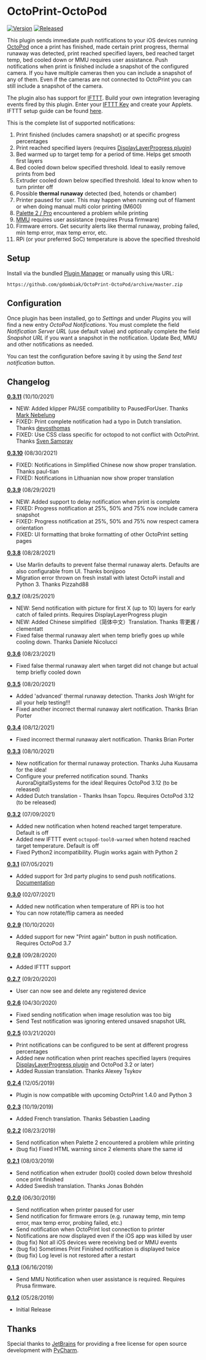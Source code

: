 # OctoPrint-OctoPod

[![Version](https://img.shields.io/badge/dynamic/json.svg?color=brightgreen&label=version&url=https://api.github.com/repos/gdombiak/OctoPrint-OctoPod/releases&query=$[0].name)]()
[![Released](https://img.shields.io/badge/dynamic/json.svg?color=brightgreen&label=released&url=https://api.github.com/repos/gdombiak/OctoPrint-OctoPod/releases&query=$[0].published_at)]()

This plugin sends immediate push notifications to your iOS devices running
[OctoPod](https://itunes.apple.com/us/app/octopod-for-octoprint/id1412557625?mt=8) once a
print has finished, made certain print progress, thermal runaway was detected, print reached specified layers,
bed reached target temp, bed cooled down or MMU requires user assistance. Push notifications when print is finished
include a snapshot of the configured camera. If you have multiple cameras then you can include
a snapshot of any of them. Even if the cameras are not connected to OctoPrint you can still
include a snapshot of the camera.

The plugin also has support for [IFTTT](https://ifttt.com/home). Build your own integration leveraging
events fired by this plugin. Enter your [IFTTT Key](https://ifttt.com/maker_webhooks) and create your Applets.
IFTTT setup guide can be found [here](https://github.com/gdombiak/OctoPrint-OctoPod/wiki/How-to-use-IFTTT%3F).

This is the complete list of supported notifications:
1. Print finished (includes camera snapshot) or at specific progress percentages
2. Print reached specified layers (requires [DisplayLayerProgress plugin](https://plugins.octoprint.org/plugins/DisplayLayerProgress/))
3. Bed warmed up to target temp for a period of time. Helps get smooth first layers
4. Bed cooled down below specified threshold. Ideal to easily remove prints from bed
5. Extruder cooled down below specified threshold. Ideal to know when to turn printer off
6. Possible **thermal runaway** detected (bed, hotends or chamber)
7. Printer paused for user. This may happen when running out of filament or when doing manual multi color printing (M600)
8. [Palette 2 / Pro](https://www.mosaicmfg.com/products/palette-2) encountered a problem while printing
9. [MMU](https://shop.prusa3d.com/en/upgrades/183-original-prusa-i3-mk25smk3s-multi-material-2s-upgrade-kit-mmu2s.html#) requires user assistance (requires Prusa firmware)
10. Firmware errors. Get security alerts like thermal runaway, probing failed, min temp error, max temp error, etc.
11. RPi (or your preferred SoC) temperature is above the specified threshold

## Setup

Install via the bundled [Plugin Manager](https://github.com/foosel/OctoPrint/wiki/Plugin:-Plugin-Manager)
or manually using this URL:

    https://github.com/gdombiak/OctoPrint-OctoPod/archive/master.zip

## Configuration

Once plugin has been installed, go to _Settings_ and under _Plugins_ you will find a new
entry _OctoPod Notifications_. You must complete the field _Notification Server URL_ (use
default value) and optionally complete the field _Snapshot URL_ if you want a snapshot in
the notification. Update Bed, MMU and other notifications as needed.

You can test the configuration before saving it by using the _Send test notification_ button.

## Changelog

**[0.3.11]** (10/10/2021)
- NEW: Added klipper PAUSE compatibility to PausedForUser. Thanks [Mark Nebelung](https://github.com/mnebelung)
- FIXED: Print complete notification had a typo in Dutch translation. Thanks [devosthomas](https://github.com/devosthomas)
- FIXED: Use CSS class specific for octopod to not conflict with OctoPrint. Thanks [Sven Samoray](https://github.com/thelastWallE)

**[0.3.10]** (08/30/2021)
- FIXED: Notifications in Simplified Chinese now show proper translation. Thanks paul-tian
- FIXED: Notifications in Lithuanian now show proper translation

**[0.3.9]** (08/29/2021)
- NEW: Added support to delay notification when print is complete
- FIXED: Progress notification at 25%, 50% and 75% now include camera snapshot
- FIXED: Progress notification at 25%, 50% and 75% now respect camera orientation
- FIXED: UI formatting that broke formatting of other OctoPrint setting pages

**[0.3.8]** (08/28/2021)
- Use Marlin defaults to prevent false thermal runaway alerts. Defaults are also configurable from UI. Thanks bonjipoo
- Migration error thrown on fresh install with latest OctoPi install and Python 3. Thanks Pizzahd88

**[0.3.7]** (08/25/2021)
- NEW: Send notification with picture for first X (up to 10) layers for early catch of failed prints. Requires DisplayLayerProgress plugin
- NEW: Added Chinese simplified（简体中文）Translation. Thanks 零更酱 / clementatt
- Fixed false thermal runaway alert when temp briefly goes up while cooling down. Thanks Daniele Nicolucci

**[0.3.6]** (08/23/2021)
- Fixed false thermal runaway alert when target did not change but actual temp briefly cooled down

**[0.3.5]** (08/20/2021)
- Added 'advanced' thermal runaway detection. Thanks Josh Wright for all your help testing!!!
- Fixed another incorrect thermal runaway alert notification. Thanks Brian Porter

**[0.3.4]** (08/12/2021)
- Fixed incorrect thermal runaway alert notification. Thanks Brian Porter

**[0.3.3]** (08/10/2021)
- New notification for thermal runaway protection. Thanks Juha Kuusama for the idea!
- Configure your preferred notification sound. Thanks AuroraDigitalSystems for the idea! Requires OctoPod 3.12 (to be released)
- Added Dutch translation - Thanks Ihsan Topcu. Requires OctoPod 3.12 (to be released)

**[0.3.2]** (07/09/2021)
- Added new notification when hotend reached target temperature. Default is off
- Added new IFTTT event ```octopod-tool0-warmed``` when hotend reached target temperature. Default is off
- Fixed Python2 incompatibility. Plugin works again with Python 2

**[0.3.1]** (07/05/2021)
- Added support for 3rd party plugins to send push notifications. [Documentation](https://github.com/gdombiak/OctoPrint-OctoPod/wiki/How-to-send-push-notifications-from-3rd-party-plugins%3F)

**[0.3.0]** (02/07/2021)
- Added new notification when temperature of RPi is too hot
- You can now rotate/flip camera as needed

**[0.2.9]** (10/10/2020)
- Added support for new "Print again" button in push notification. Requires OctoPod 3.7

**[0.2.8]** (09/28/2020)
- Added IFTTT support

**[0.2.7]** (09/20/2020)
- User can now see and delete any registered device

**[0.2.6]** (04/30/2020)
- Fixed sending notification when image resolution was too big
- Send Test notification was ignoring entered unsaved snapshot URL

**[0.2.5]** (03/21/2020)
- Print notifications can be configured to be sent at different progress percentages
- Added new notification when print reaches specified layers (requires [DisplayLayerProgress plugin](https://plugins.octoprint.org/plugins/DisplayLayerProgress/) and OctoPod 3.2 or later)
- Added Russian translation. Thanks Alexey Tsykov

**[0.2.4]** (12/05/2019)
- Plugin is now compatible with upcoming OctoPrint 1.4.0 and Python 3

**[0.2.3]** (10/19/2019)
- Added French translation. Thanks Sébastien Laading

**[0.2.2]** (08/23/2019)
- Send notification when Palette 2 encountered a problem while printing
- (bug fix) Fixed HTML warning since 2 elements share the same id

**[0.2.1]** (08/03/2019)
- Send notification when extruder (tool0) cooled down below threshold once print finished
- Added Swedish translation. Thanks Jonas Bohdén

**[0.2.0]** (06/30/2019)
- Send notification when printer paused for user
- Send notification for firmware errors (e.g. runaway temp, min temp error, max temp error, probing failed, etc.)
- Send notification when OctoPrint lost connection to printer
- Notifications are now displayed even if the iOS app was killed by user
- (bug fix) Not all iOS devices were receiving bed or MMU events
- (bug fix) Sometimes Print Finished notification is displayed twice
- (bug fix) Log level is not restored after a restart

**[0.1.3]** (06/16/2019)
- Send MMU Notification when user assistance is required. Requires Prusa firmware.

**[0.1.2]** (05/28/2019)
- Initial Release

[0.3.11]: https://github.com/gdombiak/OctoPrint-OctoPod/tree/0.3.11
[0.3.10]: https://github.com/gdombiak/OctoPrint-OctoPod/tree/0.3.10
[0.3.9]: https://github.com/gdombiak/OctoPrint-OctoPod/tree/0.3.9
[0.3.8]: https://github.com/gdombiak/OctoPrint-OctoPod/tree/0.3.8
[0.3.7]: https://github.com/gdombiak/OctoPrint-OctoPod/tree/0.3.7
[0.3.6]: https://github.com/gdombiak/OctoPrint-OctoPod/tree/0.3.6
[0.3.5]: https://github.com/gdombiak/OctoPrint-OctoPod/tree/0.3.5
[0.3.4]: https://github.com/gdombiak/OctoPrint-OctoPod/tree/0.3.4
[0.3.3]: https://github.com/gdombiak/OctoPrint-OctoPod/tree/0.3.3
[0.3.2]: https://github.com/gdombiak/OctoPrint-OctoPod/tree/0.3.2
[0.3.1]: https://github.com/gdombiak/OctoPrint-OctoPod/tree/0.3.1
[0.3.0]: https://github.com/gdombiak/OctoPrint-OctoPod/tree/0.3.0
[0.2.9]: https://github.com/gdombiak/OctoPrint-OctoPod/tree/0.2.9
[0.2.8]: https://github.com/gdombiak/OctoPrint-OctoPod/tree/0.2.8
[0.2.7]: https://github.com/gdombiak/OctoPrint-OctoPod/tree/0.2.7
[0.2.6]: https://github.com/gdombiak/OctoPrint-OctoPod/tree/0.2.6
[0.2.5]: https://github.com/gdombiak/OctoPrint-OctoPod/tree/0.2.5
[0.2.4]: https://github.com/gdombiak/OctoPrint-OctoPod/tree/0.2.4
[0.2.3]: https://github.com/gdombiak/OctoPrint-OctoPod/tree/0.2.3
[0.2.2]: https://github.com/gdombiak/OctoPrint-OctoPod/tree/0.2.2
[0.2.1]: https://github.com/gdombiak/OctoPrint-OctoPod/tree/0.2.1
[0.2.0]: https://github.com/gdombiak/OctoPrint-OctoPod/tree/0.2.0
[0.1.3]: https://github.com/gdombiak/OctoPrint-OctoPod/tree/0.1.3
[0.1.2]: https://github.com/gdombiak/OctoPrint-OctoPod/tree/0.1.2

## Thanks

Special thanks to [JetBrains](https://www.jetbrains.com/) for providing a free license for open source development
with [PyCharm](https://www.jetbrains.com/pycharm/).
